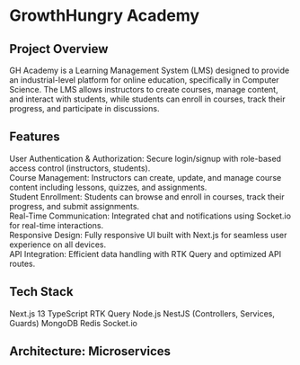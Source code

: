 # GrowthHungry Academy

## Project Overview
GH Academy is a Learning Management System (LMS) designed to provide an industrial-level platform for online education, specifically in Computer Science. The LMS allows instructors to create courses, manage content, and interact with students, while students can enroll in courses, track their progress, and participate in discussions.

## Features
User Authentication & Authorization: Secure login/signup with role-based access control (instructors, students).\
Course Management: Instructors can create, update, and manage course content including lessons, quizzes, and assignments.\
Student Enrollment: Students can browse and enroll in courses, track their progress, and submit assignments.\
Real-Time Communication: Integrated chat and notifications using Socket.io for real-time interactions.\
Responsive Design: Fully responsive UI built with Next.js for seamless user experience on all devices.\
API Integration: Efficient data handling with RTK Query and optimized API routes.

## Tech Stack
Next.js 13
TypeScript
RTK Query
Node.js
NestJS (Controllers, Services, Guards)
MongoDB
Redis
Socket.io

## Architecture: Microservices
